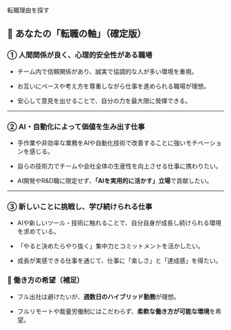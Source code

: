 転職理由を探す

## 🎯 あなたの「転職の軸」（確定版）

### ① 人間関係が良く、心理的安全性がある職場

- チーム内で信頼関係があり、誠実で協調的な人が多い環境を重視。
    
- お互いにペースや考え方を尊重しながら仕事を進められる職場が理想。
    
- 安心して意見を出せることで、自分の力を最大限に発揮できる。
    

---

### ② AI・自動化によって価値を生み出す仕事

- 手作業や非効率な業務をAIや自動化技術で改善することに強いモチベーションを感じる。
    
- 自らの技術力でチームや会社全体の生産性を向上させる仕事に携わりたい。
    
- AI開発やR&D職に限定せず、**「AIを実用的に活かす」立場**で貢献したい。
    

---

### ③ 新しいことに挑戦し、学び続けられる仕事

- AIや新しいツール・技術に触れることで、自分自身が成長し続けられる環境を求めている。
    
- 「やると決めたらやり抜く」集中力とコミットメントを活かしたい。
    
- 成長が実感できる仕事を通じて、仕事に「楽しさ」と「達成感」を得たい。

### 🏡 働き方の希望（補足）

- フル出社は避けたいが、**週数日のハイブリッド勤務**が理想。
    
- フルリモートや裁量労働制にはこだわらず、**柔軟な働き方が可能な環境**を希望。